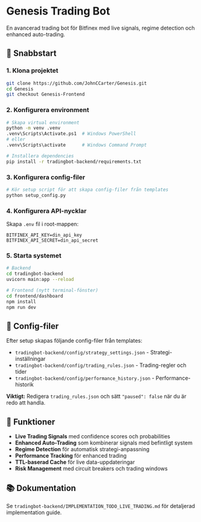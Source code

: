 # Genesis Trading Bot

En avancerad trading bot för Bitfinex med live signals, regime detection och enhanced auto-trading.

## 🚀 Snabbstart

### 1. Klona projektet

```bash
git clone https://github.com/JohnCCarter/Genesis.git
cd Genesis
git checkout Genesis-Frontend
```

### 2. Konfigurera environment

```bash
# Skapa virtual environment
python -m venv .venv
.venv\Scripts\Activate.ps1  # Windows PowerShell
# eller
.venv\Scripts\activate      # Windows Command Prompt

# Installera dependencies
pip install -r tradingbot-backend/requirements.txt
```

### 3. Konfigurera config-filer

```bash
# Kör setup script för att skapa config-filer från templates
python setup_config.py
```

### 4. Konfigurera API-nycklar

Skapa `.env` fil i root-mappen:

```env
BITFINEX_API_KEY=din_api_key
BITFINEX_API_SECRET=din_api_secret
```

### 5. Starta systemet

```bash
# Backend
cd tradingbot-backend
uvicorn main:app --reload

# Frontend (nytt terminal-fönster)
cd frontend/dashboard
npm install
npm run dev
```

## 📁 Config-filer

Efter setup skapas följande config-filer från templates:

- `tradingbot-backend/config/strategy_settings.json` - Strategi-inställningar
- `tradingbot-backend/config/trading_rules.json` - Trading-regler och tider
- `tradingbot-backend/config/performance_history.json` - Performance-historik

**Viktigt:** Redigera `trading_rules.json` och sätt `"paused": false` när du är redo att handla.

## 🎯 Funktioner

- **Live Trading Signals** med confidence scores och probabilities
- **Enhanced Auto-Trading** som kombinerar signals med befintligt system
- **Regime Detection** för automatisk strategi-anpassning
- **Performance Tracking** för enhanced trading
- **TTL-baserad Cache** för live data-uppdateringar
- **Risk Management** med circuit breakers och trading windows

## 📚 Dokumentation

Se `tradingbot-backend/IMPLEMENTATION_TODO_LIVE_TRADING.md` för detaljerad implementation guide.
